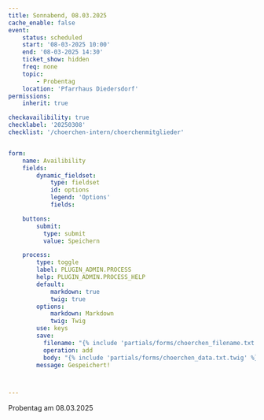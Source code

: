 ```yaml
---
title: Sonnabend, 08.03.2025
cache_enable: false
event:
    status: scheduled
    start: '08-03-2025 10:00'
    end: '08-03-2025 14:30'
    ticket_show: hidden
    freq: none
    topic:
        - Probentag
    location: 'Pfarrhaus Diedersdorf'
permissions:
    inherit: true

checkavailibility: true
checklabel: '20250308'
checklist: '/choerchen-intern/choerchenmitglieder'


form:
    name: Availibility
    fields:
        dynamic_fieldset:
            type: fieldset
            id: options
            legend: 'Options'
            fields:

    buttons:
        submit:
          type: submit
          value: Speichern

    process:
        type: toggle
        label: PLUGIN_ADMIN.PROCESS
        help: PLUGIN_ADMIN.PROCESS_HELP
        default:
            markdown: true
            twig: true
        options:
            markdown: Markdown
            twig: Twig
        use: keys
        save:
          filename: "{% include 'partials/forms/choerchen_filename.txt.twig' %}"
          operation: add
          body: "{% include 'partials/forms/choerchen_data.txt.twig' %}"
        message: Gespeichert!



---
```


Probentag am 08.03.2025


